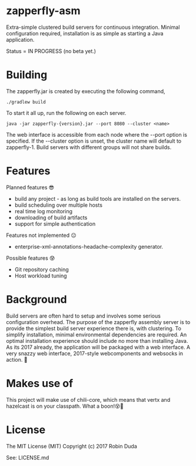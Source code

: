 
# zapperfly-asm
Extra-simple clustered build servers for continuous integration. Minimal configuration required, installation is as simple as starting a Java application. 

Status = IN PROGRESS (no beta yet.)

# Building
The zapperfly.jar is created by executing the following command,
```
./gradlew build
```
To start it all up, run the following on each server.
```
java -jar zapperfly-{version}.jar --port 8080 --cluster <name>
```

The web interface is accessible from each node where the --port option is specified. If the --cluster option is unset,
the cluster name will default to zapperfly-1. Build servers with different groups will not share builds. 

# Features
Planned features 😎
- build any project - as long as build tools are installed on the servers.
- build scheduling over multiple hosts
- real time log monitoring
- downloading of build artifacts
- support for simple authentication

Features not implemented 😐
- enterprise-xml-annotations-headache-complexity generator.

Possible features 😰
- Git repository caching
- Host workload tuning

# Background
Build servers are often hard to setup and involves some serious configuration overhead. The purpose of the zapperfly assembly server is 
to provide the simplest build server experience there is, with clustering. To simplify installation, minimal environmental dependencies 
are required. An optimal installation experience should include no more than installing Java. As its 2017 already, the application will
be packaged with a web interface. A very snazzy web interface, 2017-style webcomponents and websocks in action. 🐇


# Makes use of
This project will make use of chili-core, which means that vertx and hazelcast is on your classpath. What a boon!😵🌟

# License
The MIT License (MIT) Copyright (c) 2017 Robin Duda

See: LICENSE.md


